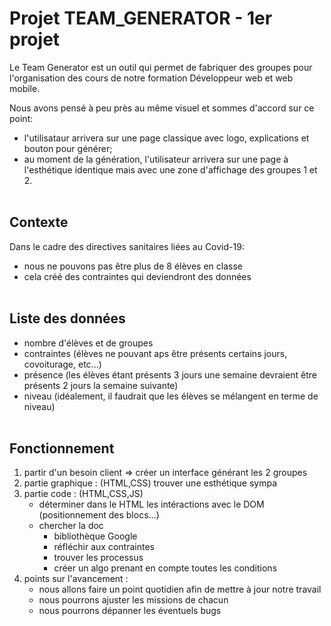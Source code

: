 # Projet TEAM_GENERATOR - 1er projet

Le Team Generator est un outil qui permet de fabriquer des groupes pour l'organisation des cours de notre formation Développeur web et web mobile.

Nous avons pensé à peu près au même visuel et sommes d'accord sur ce point:
- l'utilisataur arrivera sur une page classique avec logo, explications et bouton pour générer;
- au moment de la génération, l'utilisateur arrivera sur une page à l'esthétique identique mais avec une zone d'affichage des groupes 1 et 2.<br/><br/>


## Contexte

Dans le cadre des directives sanitaires liées au Covid-19:
- nous ne pouvons pas être plus de 8 élèves en classe
- cela créé des contraintes qui deviendront des données<br/><br/>



## Liste des données

- nombre d'élèves et de groupes
- contraintes (élèves ne pouvant aps être présents certains jours, covoiturage, etc...)
- présence (les élèves étant présents 3 jours une semaine devraient être présents 2 jours la semaine suivante)
- niveau (idéalement, il faudrait que les élèves se mélangent en terme de niveau)<br/><br/>


## Fonctionnement
<ol>
    <li>partir d'un besoin client
    => créer un interface générant les 2 groupes</li>
    <li>partie graphique : (HTML,CSS) trouver une esthétique sympa</li>
    <li>partie code : (HTML,CSS,JS)
        <ul>
            <li>déterminer dans le HTML les intéractions avec le DOM (positionnement des blocs...)</li>
            <li>chercher la doc
                <ul>
                    <li>bibliothèque Google</li>
                    <li>réfléchir aux contraintes</li>
                    <li>trouver les processus</li>
                    <li>créer un algo prenant en compte toutes les conditions</li>
                </ul>
            </li>
        </ul>
    <li>points sur l'avancement :
        <ul>
            <li>nous allons faire un point quotidien afin de mettre à jour notre travail</li>
            <li>nous pourrons ajuster les missions de chacun</li>
            <li>nous pourrons dépanner les éventuels bugs</li>
        </ul>
    </li>
</ol><br/>

